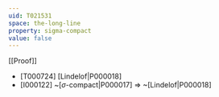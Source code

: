 ```yaml
---
uid: T021531
space: the-long-line
property: sigma-compact
value: false
---
```

[[Proof]]

* [T000724] [Lindelof|P000018]
* [I000122] ~[$\sigma$-compact|P000017] => ~[Lindelof|P000018]

